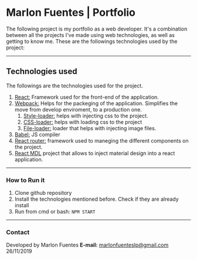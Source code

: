 # Marlon Fuentes | Portfolio

The following project is my portfolio as a web developer. It's a combination between all the projects I've made using web technologies, as well as getting to know me. These are the followings technologies used by the project:

___
## Technologies used

The followings are the technologies used for the project.
1.  [React:](https://es.reactjs.org/) Framework used for the front-end of the application. 
2. [Webpack:](https://webpack.js.org/) Helps for the packeging of the application. Simplifies the move from develop enviroment, to a production one. 
    1. [Style-loader:](https://github.com/webpack-contrib/style-loader) helps with injecting css to the project. 
    2. [CSS-loader:](https://github.com/webpack-contrib/css-loader) helps with loading css to the project 
    3. [File-loader:](https://github.com/webpack-contrib/file-loader) loader that helps with injecting image files.
3. [Babel:](https://babeljs.io/) JS compiler 
4. [React router:](https://reacttraining.com/react-router/web/guides/quick-start) framework used to maneging the different components on the project. 
5. [React MDL](https://tleunen.github.io/react-mdl/) project that allows to inject material design into a react application. 

___
### How to Run it
1. Clone github repository
2. Install the technologies mentioned before. Check if they are already install
3. Run from cmd or bash:
`NPM START`

___
### Contact

Developed by Marlon Fuentes
**E-mail:** marlonfuenteslp@gmail.com
26/11/2019
